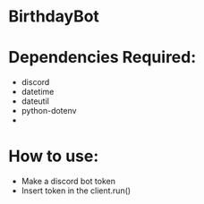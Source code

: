 # BirthdayBot
# Dependencies Required: 
- discord 
- datetime
- dateutil 
- python-dotenv 
- 

# How to use: 
- Make a discord bot token
- Insert token in the client.run()
